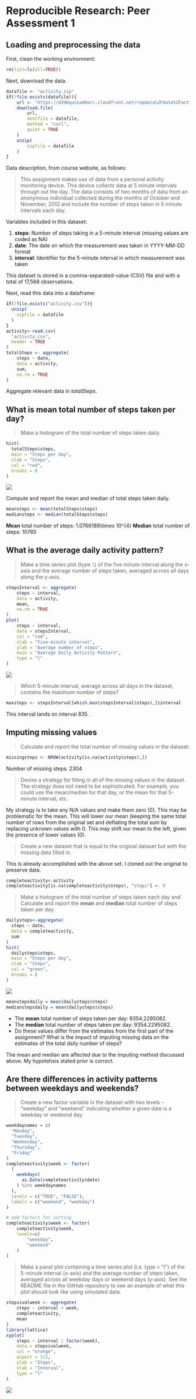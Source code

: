 # Reproducible Research: Peer Assessment 1


## Loading and preprocessing the data
First, clean the working environment:

```r
rm(list=ls(all=TRUE))
```
Next, download the data:

```r
datafile <- "activity.zip"
if(!file.exists(datafile)){
	url <- "https://d396qusza40orc.cloudfront.net/repdata%2Fdata%2Factivity.zip"
	download.file(
		url,
		destfile = datafile,
		method = "curl",
		quiet = TRUE
	)
	unzip(
		zipfile = datafile
	)
}
```
Data description, from course website, as follows:
> This assignment makes use of data from a personal activity monitoring device. This device collects data at 5 minute intervals through out the day. The data consists of two months of data from an anonymous individual collected during the months of October and November, 2012 and include the number of steps taken in 5 minute intervals each day.

Variables included in this dataset:

1. **steps**: Number of steps taking in a 5-minute interval (missing values are coded as NA)
2. **date**: The date on which the measurement was taken in YYYY-MM-DD format
3. **interval**: Identifier for the 5-minute interval in which measurement was taken

This dataset is stored in a comma-separated-value (CSV) file and with a total of 17,568 observations.

Next, read this data into a dataframe:


```r
if(!file.exists("activity.csv")){
  unzip(
    zipfile = datafile
  )
}
activity<-read.csv(
  "activity.csv",
  header = TRUE
)
totalSteps <- aggregate(
	steps ~ date,
	data = activity,
	sum,
	na.rm = TRUE
)
```

Aggregate relevant data in *totalSteps*.

## What is mean total number of steps taken per day?

> Make a histogram of the total number of steps taken daily.


```r
hist(
  totalSteps$steps,
  main = "Steps per day",
  xlab = "Steps",
  col = "red",
  breaks = 8
)
```

![](PA1_template_files/figure-html/unnamed-chunk-4-1.png)<!-- -->

Compute and report the mean and median of total steps taken daily.

```r
meansteps <- mean(totalSteps$steps)
mediansteps <- median(totalSteps$steps)
```

**Mean** total number of steps: 1.0766189\times 10^{4}
**Median** total number of steps: 10765

## What is the average daily activity pattern?

> Make a time series plot (type `l`) of the five minute interval along the x-axis and the average number of steps taken, averaged across all days along the y-axis.


```r
stepsInterval <- aggregate(
	steps ~ interval,
	data = activity,
	mean,
	na.rm = TRUE
)
plot(
	steps ~ interval,
	data = stepsInterval,
	col = "red",
	xlab = "Five-minute interval",
	ylab = "Average number of steps",
	main = "Average Daily Activity Pattern",
	type = "l"
)
```

![](PA1_template_files/figure-html/unnamed-chunk-6-1.png)<!-- -->

> Which 5-minute interval, average across all days in the dataset, contains the maximum number of steps?


```r
maxsteps <- stepsInterval[which.max(stepsInterval$steps),]$interval
```

This interval lands on interval 835 .

## Imputing missing values

> Calculate and report the total number of missing values in the dataset:


```r
missingsteps <- NROW(activity[is.na(activity$steps),])
```

Number of missing steps: 2304

> Devise a strategy for filling in all of the missing values in the dataset. The strategy does not need to be sophisticated. For example, you could use the mean/median for that day, or the mean for that 5-minute interval, etc.

My strategy is to take any N/A values and make them zero (0).
This may be problematic for the mean. This will lower our mean (keeping the same total number of rows from the original set and deflating the total sum by replacing unknown values with 0.
This may shift our mean to the left, given the presence of lower values (0).

> Create a new dataset that is equal to the original dataset but with the missing data filled in.

This is already accomplished with the above set. I cloned out the original to preserve data.


```r
completeactivity<-activity
completeactivity[is.na(completeactivity$steps), "steps"] <- 0
```

> Make a histogram of the total number of steps taken each day and Calculate and report the **mean** and **median** total number of steps taken per day.

```r
dailysteps<-aggregate(
  steps ~ date,
  data = completeactivity,
  sum
)
hist(
  dailysteps$steps,
  main = "Steps per day",
  xlab = "Steps",
  col = "green",
  breaks = 8
) 
```

![](PA1_template_files/figure-html/unnamed-chunk-10-1.png)<!-- -->

```r
meanstepsdaily = mean(dailysteps$steps)
medianstepsdaily = mean(dailysteps$steps)
```

* The **mean** total number of steps taken per day: 9354.2295082.
* The **median** total number of steps taken per day: 9354.2295082.
* Do these values differ from the estimates from the first part of the assignment? What is the impact of imputing missing data on the estimates of the total daily number of steps?

The mean and median are affected due to the imputing method discussed above. My hypotehsis stated prior is correct.

## Are there differences in activity patterns between weekdays and weekends?

> Create a new factor variable in the dataset with two levels – “weekday” and “weekend” indicating whether a given date is a weekday or weekend day.


```r
weekdaynames = c(
  "Monday",
  "Tuesday",
  "Wednesday",
  "Thursday",
  "Friday"
)
completeactivity$week <- factor(
  (
    weekdays(
      as.Date(completeactivity$date)
    ) %in% weekdaynames
  ),
  levels = c("TRUE", "FALSE"),
  labels = c("weekend", "weekday")
)

# add factors for sorting
completeactivity$week <- factor(
	completeactivity$week,
	levels=c(
		"weekday",
		"weekend"
	)
)
```

> Make a panel plot containing a time series plot (i.e. type = "l") of the 5-minute interval (x-axis) and the average number of steps taken, averaged across all weekday days or weekend days (y-axis). See the README file in the GitHub repository to see an example of what this plot should look like using simulated data.


```r
stepsivalweek <- aggregate(
	steps ~ interval + week,
	completeactivity,
	mean
)
library(lattice)
xyplot(
	steps ~ interval | factor(week),
	data = stepsivalweek,
	col = "orange",
	aspect = 1/2,
	ylab = "Steps",
	xlab = "Interval",
	type = "l"
)
```

![](PA1_template_files/figure-html/unnamed-chunk-12-1.png)<!-- -->
